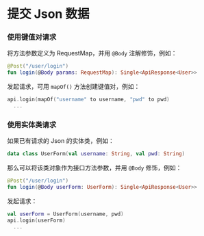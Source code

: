 # 提交 Json 数据

### 使用键值对请求

将方法参数定义为 RequestMap，并用 `@Body` 注解修饰，例如：

```kotlin
@Post("/user/login")
fun login(@Body params: RequestMap): Single<ApiResponse<User>>
```

发起请求，可用 `mapOf()` 方法创建键值对，例如：

```kotlin
api.login(mapOf("username" to username, "pwd" to pwd)
  ...
```

### 使用实体类请求

如果已有请求的 Json 的实体类，例如：

```kotlin
data class UserForm(val username: String, val pwd: String)
```

那么可以将该类对象作为接口方法参数，并用 `@Body` 修饰，例如：

```kotlin
@Post("/user/login")
fun login(@Body userForm: UserForm): Single<ApiResponse<User>>
```

发起请求：

```kotlin
val userForm = UserForm(username, pwd)
api.login(userForm)
  ...
```